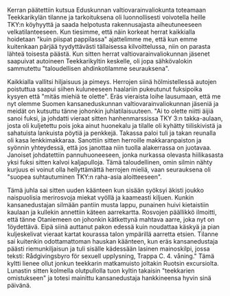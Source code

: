 
Kerran päätettiin kutsua Eduskunnan valtiovarainvaliokunta toteamaan Teekkarikylän tilanne ja tarkoituksena oli 
luonnollisesti voivotella heille TKY:n köyhyyttä ja saada helpotusta rakennusajasta aiheutuneeseen velkatilanteeseen. Kun 
tiesimme, että näin korkeat herrat kaikkialla hoidetaan "kuin piispat pappilassa" ajattelimme me, että kun emme kuitenkaan 
pärjää tyydyttävästi tällaisessa kilvoittelussa, niin on parasta lähteä toisesta päästä. Kun sitten herrat 
valtiovarainvaliokunnan jäsenet saapuivat autoineen Teekkarikyltin keskelle, oli jopa sähkövalokin sammutettu 
"taloudellisen ahdinkotilamme seurauksena". 

Kaikkialla vallitsi hiljaisuus ja pimeys. Herrojen siinä hölmistellessä autojen poistuttua saapui siihen kuluneeseen haalariin 
pukeutunut fuksipoika kysyen että "mitäs miehiä te olette". Eräs vieraista loihe lausumaan, että me nyt olemme Suomen 
kansaneduskunnan valtiovarainvaliokunnan jäseniä ja meidät on kutsuttu tänne johonkin juhlatilaisuuteen. "Ai to olette 
niitti äijiä sanoi fuksi, ja johdatti vieraat sitten hanhenmarssissa TKY 3:n takka-aulaan, josta oli kuljetettu pois joka ainut 
huonekalu ja tilalle oli kyhätty tiiliskivistä ja sahatuista lankuista pöytiä ja penkkejä. Takassa paloi tuli ja takan reunalla oli 
kasa lenkkimakkaraa. Sanottiin sitten herroille makkaranpaiston ja syönnin yhteydessä, että jos janottaa niin tuolla 
alakerrassa on juotavaa. Janoiset johdatettiin pannuhuoneeseen, jonka nurkassa olevasta hiilikasasta yksi fuksi sitten kalvoi 
kaljapulloja. Tämä taloudellinen, omin silmin nähty kurjuus ei voinut olla hellyttämättä herrojen mieliä, vaan seurauksena 
oli "suopea suhtautuminen TKY:n raha-asia aloitteeseen".

Tämä juhla sai sitten uuden käänteen kun sisään syöksyi äkisti joukko naispuolisia merirosvoja miekat vyöllä ja kaameasti 
kiljuen. Kunkin kansanedustajan silmään pantiin musta lappu, punainen huivi kietaistiin kaulaan ja kullekin annettiin 
käteen aarrekartta. Rosvojen päällikkö ilmoitti, että tänne Otaniemeen on johonkin kätkettynä mahtava aarre, joka nyt on 
1öydettävä. Eipä siinä auttanut pakon edessä kuin noudattaa käskyä ja pian kuljeskelivat vieraat kartat kourassa talon 
ympärillä aarretta etsien. Tilanne sai kuitenkin odottamattoman hauskan käänteen, kun eräs kansanedustaja päästi 
riemunkiljaisun ja tuli sisälle kädessään lasinen mainoskilpi, jossa teksti: Rådgivingsbyro för sexuell upplysning, Trappa C. 
4. våning." Tämä kyltti lienee ollut jonkun teekkarin matkamuisto joltakin Ruotsin excursiolta. Lunastin sitten kolmella 
olutpullolla tuon kyltin takaisin "teekkarien omistukseen" ja totesi mainittu kansanedustaja hankkineensa hyvin sinä 
päivänä.